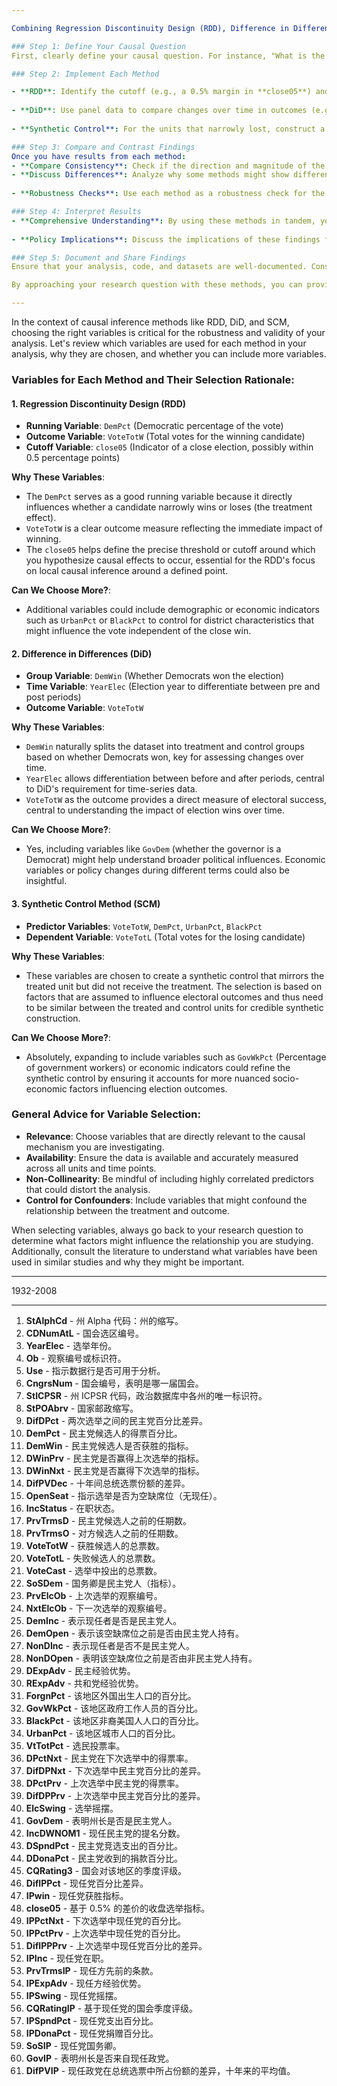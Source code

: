 ```yaml
---

Combining Regression Discontinuity Design (RDD), Difference in Differences (DiD), and Synthetic Control Method (SCM) can provide a comprehensive analysis of causal impacts in your study. Here's how you can effectively compare results from these methods:

### Step 1: Define Your Causal Question
First, clearly define your causal question. For instance, "What is the impact of narrowly winning an election on future policy changes or reelection success?" This question can be explored using RDD to define narrowly winning vs. losing, DiD to observe changes over time, and SCM to construct a counterfactual for narrowly lost elections.

### Step 2: Implement Each Method

- **RDD**: Identify the cutoff (e.g., a 0.5% margin in **close05**) and compare outcomes just above and below this threshold. This method helps establish a local causal effect at the margin of winning or losing.
  
- **DiD**: Use panel data to compare changes over time in outcomes (e.g., policy changes, reelection rates) for those just above and below the cutoff before and after the election.
  
- **Synthetic Control**: For the units that narrowly lost, construct a synthetic control group that is a weighted combination of other units that did not receive the treatment but had similar characteristics before the treatment. Compare the post-election outcomes of the narrowly lost units to their synthetic counterparts.

### Step 3: Compare and Contrast Findings
Once you have results from each method:
- **Compare Consistency**: Check if the direction and magnitude of the causal effects are consistent across methods. Consistency can strengthen the validity of your findings.
- **Discuss Differences**: Analyze why some methods might show different results. For instance, SCM can better control for unobservable confounders compared to RDD and DiD, which might lead to different conclusions about the impact of narrowly winning an election.
  
- **Robustness Checks**: Use each method as a robustness check for the others. If one method finds a significant effect and the others do not, investigate further to understand the discrepancies.

### Step 4: Interpret Results
- **Comprehensive Understanding**: By using these methods in tandem, you can provide a more comprehensive understanding of the causal effects. For example, RDD will give you insights at the cutoff, DiD will show the effect over time, and SCM will illustrate what could have happened if the close losers had won instead.
  
- **Policy Implications**: Discuss the implications of these findings for political strategy and policy-making. For instance, if narrowly winning affects policies significantly, this might influence campaign strategies.

### Step 5: Document and Share Findings
Ensure that your analysis, code, and datasets are well-documented. Consider sharing your findings through academic papers, conferences, or policy briefs. This transparency not only builds trust in your research but also allows others to replicate or extend your study, which is crucial for scientific progress.

By approaching your research question with these methods, you can provide a nuanced view of the causal effects and strengthen the reliability of your conclusions. Each method has its strengths and challenges, and together, they can offer a robust analysis that single-method studies might miss.

---
```


In the context of causal inference methods like RDD, DiD, and SCM, choosing the right variables is critical for the robustness and validity of your analysis. Let's review which variables are used for each method in your analysis, why they are chosen, and whether you can include more variables.

### Variables for Each Method and Their Selection Rationale:

#### 1. **Regression Discontinuity Design (RDD)**
- **Running Variable**: `DemPct` (Democratic percentage of the vote)
- **Outcome Variable**: `VoteTotW` (Total votes for the winning candidate)
- **Cutoff Variable**: `close05` (Indicator of a close election, possibly within 0.5 percentage points)

**Why These Variables**: 
- The `DemPct` serves as a good running variable because it directly influences whether a candidate narrowly wins or loses (the treatment effect). 
- `VoteTotW` is a clear outcome measure reflecting the immediate impact of winning.
- The `close05` helps define the precise threshold or cutoff around which you hypothesize causal effects to occur, essential for the RDD's focus on local causal inference around a defined point.

**Can We Choose More?**:
- Additional variables could include demographic or economic indicators such as `UrbanPct` or `BlackPct` to control for district characteristics that might influence the vote independent of the close win.

#### 2. **Difference in Differences (DiD)**
- **Group Variable**: `DemWin` (Whether Democrats won the election)
- **Time Variable**: `YearElec` (Election year to differentiate between pre and post periods)
- **Outcome Variable**: `VoteTotW`

**Why These Variables**: 
- `DemWin` naturally splits the dataset into treatment and control groups based on whether Democrats won, key for assessing changes over time.
- `YearElec` allows differentiation between before and after periods, central to DiD's requirement for time-series data.
- `VoteTotW` as the outcome provides a direct measure of electoral success, central to understanding the impact of election wins over time.

**Can We Choose More?**:
- Yes, including variables like `GovDem` (whether the governor is a Democrat) might help understand broader political influences. Economic variables or policy changes during different terms could also be insightful.

#### 3. **Synthetic Control Method (SCM)**
- **Predictor Variables**: `VoteTotW`, `DemPct`, `UrbanPct`, `BlackPct` 
- **Dependent Variable**: `VoteTotL` (Total votes for the losing candidate)

**Why These Variables**: 
- These variables are chosen to create a synthetic control that mirrors the treated unit but did not receive the treatment. The selection is based on factors that are assumed to influence electoral outcomes and thus need to be similar between the treated and control units for credible synthetic construction.

**Can We Choose More?**:
- Absolutely, expanding to include variables such as `GovWkPct` (Percentage of government workers) or economic indicators could refine the synthetic control by ensuring it accounts for more nuanced socio-economic factors influencing election outcomes.

### General Advice for Variable Selection:
- **Relevance**: Choose variables that are directly relevant to the causal mechanism you are investigating.
- **Availability**: Ensure the data is available and accurately measured across all units and time points.
- **Non-Collinearity**: Be mindful of including highly correlated predictors that could distort the analysis.
- **Control for Confounders**: Include variables that might confound the relationship between the treatment and outcome.

When selecting variables, always go back to your research question to determine what factors might influence the relationship you are studying. Additionally, consult the literature to understand what variables have been used in similar studies and why they might be important.

---

1932-2008

---

1. **StAlphCd** - 州 Alpha 代码：州的缩写。
2. **CDNumAtL** - 国会选区编号。
3. **YearElec** - 选举年份。
4. **Ob** - 观察编号或标识符。
5. **Use** - 指示数据行是否可用于分析。
6. **CngrsNum** - 国会编号，表明是哪一届国会。
7. **StICPSR** - 州 ICPSR 代码，政治数据库中各州的唯一标识符。
8. **StPOAbrv** - 国家邮政缩写。
9. **DifDPct** - 两次选举之间的民主党百分比差异。
10. **DemPct** - 民主党候选人的得票百分比。
11. **DemWin** - 民主党候选人是否获胜的指标。
12. **DWinPrv** - 民主党是否赢得上次选举的指标。
13. **DWinNxt** - 民主党是否赢得下次选举的指标。
14. **DifPVDec** - 十年间总统选票份额的差异。
15. **OpenSeat** - 指示选举是否为空缺席位（无现任）。
16. **IncStatus** - 在职状态。
17. **PrvTrmsD** - 民主党候选人之前的任期数。
18. **PrvTrmsO** - 对方候选人之前的任期数。
19. **VoteTotW** - 获胜候选人的总票数。
20. **VoteTotL** - 失败候选人的总票数。
21. **VoteCast** - 选举中投出的总票数。
22. **SoSDem** - 国务卿是民主党人（指标）。
23. **PrvElcOb** - 上次选举的观察编号。
24. **NxtElcOb** - 下一次选举的观察编号。
25. **DemInc** - 表示现任者是否是民主党人。
26. **DemOpen** - 表示该空缺席位之前是否由民主党人持有。
27. **NonDInc** - 表示现任者是否不是民主党人。
28. **NonDOpen** - 表明该空缺席位之前是否由非民主党人持有。
29. **DExpAdv** - 民主经验优势。
30. **RExpAdv** - 共和党经验优势。
31. **ForgnPct** - 该地区外国出生人口的百分比。
32. **GovWkPct** - 该地区政府工作人员的百分比。
33. **BlackPct** - 该地区非裔美国人人口的百分比。
34. **UrbanPct** - 该地区城市人口的百分比。
35. **VtTotPct** - 选民投票率。
36. **DPctNxt** - 民主党在下次选举中的得票率。
37. **DifDPNxt** - 下次选举中民主党百分比的差异。
38. **DPctPrv** - 上次选举中民主党的得票率。
39. **DifDPPrv** - 上次选举中民主党百分比的差异。
40. **ElcSwing** - 选举摇摆。
41. **GovDem** - 表明州长是否是民主党人。
42. **IncDWNOM1** - 现任民主党的提名分数。
43. **DSpndPct** - 民主党竞选支出的百分比。
44. **DDonaPct** - 民主党收到的捐款百分比。
45. **CQRating3** - 国会对该地区的季度评级。
46. **DifIPPct** - 现任党百分比差异。
47. **IPwin** - 现任党获胜指标。
48. **close05** - 基于 0.5% 的差价的收盘选举指标。
49. **IPPctNxt** - 下次选举中现任党的百分比。
50. **IPPctPrv** - 上次选举中现任党的百分比。
51. **DifIPPPrv** - 上次选举中现任党百分比的差异。
52. **IPInc** - 现任党在职。
53. **PrvTrmsIP** - 现任方先前的条款。
54. **IPExpAdv** - 现任方经验优势。
55. **IPSwing** - 现任党摇摆。
56. **CQRatingIP** - 基于现任党的国会季度评级。
57. **IPSpndPct** - 现任党支出百分比。
58. **IPDonaPct** - 现任党捐赠百分比。
59. **SoSIP** - 现任党国务卿。
60. **GovIP** - 表明州长是否来自现任政党。
61. **DifPVIP** - 现任政党在总统选票中所占份额的差异，十年来的平均值。